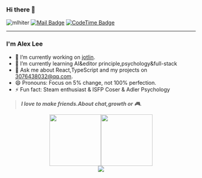 ### Hi there 👋

![mlhiter](https://komarev.com/ghpvc/?username=mlhiter)
[![Mail Badge](https://img.shields.io/badge/-joeysiwei@gmail.com-c14438?style=flat&logo=Gmail&logoColor=white&link=mailto:joeysiwei@gmail.com)](mailto:joeysiwei@gmail.com)
[![CodeTime Badge](https://img.shields.io/endpoint?style=social&color=222&url=https%3A%2F%2Fapi.codetime.dev%2Fshield%3Fid%3D19254%26project%3D%26in=0)](https://codetime.dev)

---

### I'm Alex Lee

- 🔭 I’m currently working on [jotlin](https://github.com/labring/jotlin).
- 🌱 I’m currently learning AI&editor principle,psychology&full-stack
- 💬 Ask me about React,TypeScript and my projects on [3076438032@qq.com](mailto:3076438032@qq.com).
- 😄 Pronouns: Focus on 5% change, not 100% perfection.
- ⚡ Fun fact: Steam enthusiast & ISFP Coser & Adler Psychology

> **_I love to make friends.About chat,growth or 🎮._**

<div style="display: flex; justify-content: center;">
  <img height="137px" src="https://github-readme-stats.vercel.app/api?username=mlhiter&hide_title=true&show_icons=true&line_height=21" />
  <img height="137px" src="https://github-readme-stats.vercel.app/api/top-langs/?username=mlhiter&layout=compact" />
</div>
<div align="center"> <img src="https://github-readme-streak-stats.herokuapp.com/?user=mlhiter" /> </div>

